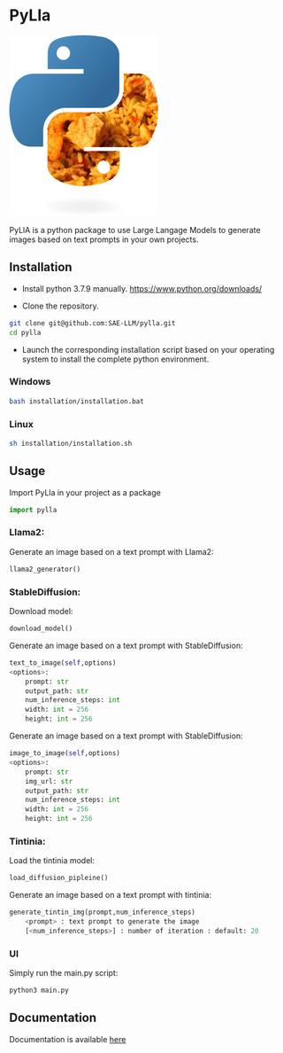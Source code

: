 # PyLla
![PyLla logo](logo.png)

PyLlA is a python package to use Large Langage Models to generate images based on text prompts in your own projects.


## Installation

 - Install python 3.7.9 manually. https://www.python.org/downloads/
 
 - Clone the repository.
```sh
git clone git@github.com:SAE-LLM/pylla.git
cd pylla
```
 - Launch the corresponding installation script based on your operating system to install the complete python environment.

### Windows
```sh
bash installation/installation.bat
```
### Linux
```sh
sh installation/installation.sh
```


## Usage

Import PyLla in your project as a package
```python
import pylla
```


### Llama2:
Generate an image based on a text prompt with Llama2:
```python
llama2_generator()
```
### StableDiffusion:
Download model:
```python
download_model()
```
Generate an image based on a text prompt with StableDiffusion:
```python
text_to_image(self,options)
<options>:
    prompt: str
    output_path: str
    num_inference_steps: int
    width: int = 256
    height: int = 256
```
Generate an image based on a text prompt with StableDiffusion:
```python
image_to_image(self,options)
<options>:
    prompt: str
    img_url: str
    output_path: str
    num_inference_steps: int
    width: int = 256
    height: int = 256
```

### Tintinia:
Load the tintinia model:
```python
load_diffusion_pipleine()
```
Generate an image based on a text prompt with tintinia:
```python
generate_tintin_img(prompt,num_inference_steps)
    <prompt> : text prompt to generate the image
    [<num_inference_steps>] : number of iteration : default: 20
```

### UI

Simply run the main.py script:

```py
python3 main.py
```

## Documentation

Documentation is available [here](pylla.html)